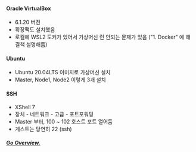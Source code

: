#### Oracle VirtualBox
 - 6.1.20 버전
 - 확장팩도 설치했음
 - 로컬에 WSL2 도커가 있어서 가상머신 런 안되는 문제가 있음 ("1. Docker" 에 해결책 설명해둠)

#### Ubuntu
 - Ubuntu 20.04LTS 이미지로 가상머신 설치
 - Master, Node1, Node2 이렇게 3개 설치

#### SSH
 - XShell 7
 - 장치 - 네트워크 - 고급 - 포트포워딩
 - Master 부터, 100 ~ 102 호스트 포트 열어둠
 - 게스트는 당연히 22 (ssh)


##### [Go Overview.](https://github.com/es5es5/TIL/tree/main/kubernetes/2021-05-03)
